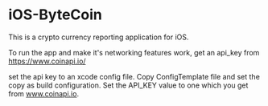 # iOS-ByteCoin
This is a crypto currency reporting application for iOS.

To run the app and make it's networking features work, get an api_key from https://www.coinapi.io/

set the api key to an xcode config file. Copy ConfigTemplate file and set the copy as build configuration. Set the API_KEY value to one which you get from www.coinapi.io.
